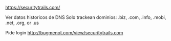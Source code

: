 https://securitytrails.com/

Ver datos historicos de DNS
Solo trackean dominios: .biz, .com, .info, .mobi, .net, .org, or .us

Pide login
http://bugmenot.com/view/securitytrails.com
